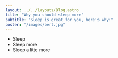 ```yaml
---
layout: ../../layouts/Blog.astro
title: "Why you should sleep more"
subtitle: "Sleep is great for you, here's why:"
poster: "/images/bert.jpg"
---
```


- Sleep
- Sleep more
- Sleep a litte more